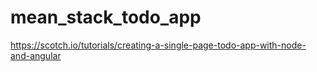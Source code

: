 # mean_stack_todo_app

https://scotch.io/tutorials/creating-a-single-page-todo-app-with-node-and-angular
